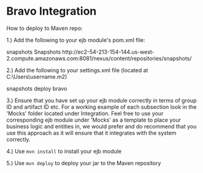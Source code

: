 # Bravo Integration

How to deploy to Maven repo:

1.) Add the following to your ejb module's pom.xml file:

<distributionManagement>
    <repository>
        <id>snapshots</id>
        <name>Snapshots</name>
        <url>http://ec2-54-213-154-144.us-west-2.compute.amazonaws.com:8081/nexus/content/repositories/snapshots/</url>
    </repository>
</distributionManagement>

2.) Add the following to your settings.xml file (located at C:\Users\username\.m2)

<servers>
	<server>
	  <id>snapshots</id>
	  <username>deploy</username>
	  <password>bravo</password>
	</server>
</servers>

3.) Ensure that you have set up your ejb module correctly in terms of group ID and artifact ID etc.
	For a working example of each subsection look in the 'Mocks' folder located under Integration.
	Feel free to use your corresponding ejb module under 'Mocks' as a template to place your business logic and entities in, we would prefer and
	do recommend that you use this approach as it will ensure that it integrates with the system correctly.

4.) Use `mvn install` to install your ejb module

5.) Use `mvn deploy` to deploy your jar to the Maven repository